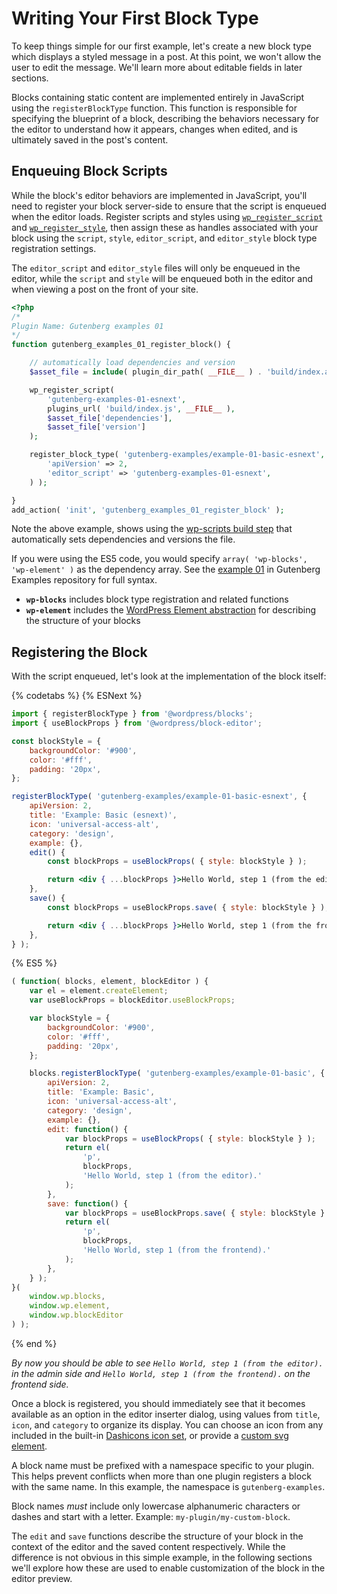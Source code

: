 # Writing Your First Block Type

To keep things simple for our first example, let's create a new block type which displays a styled message in a post. At this point, we won't allow the user to edit the message. We'll learn more about editable fields in later sections.

Blocks containing static content are implemented entirely in JavaScript using the `registerBlockType` function. This function is responsible for specifying the blueprint of a block, describing the behaviors necessary for the editor to understand how it appears, changes when edited, and is ultimately saved in the post's content.

## Enqueuing Block Scripts

While the block's editor behaviors are implemented in JavaScript, you'll need to register your block server-side to ensure that the script is enqueued when the editor loads. Register scripts and styles using [`wp_register_script`](https://developer.wordpress.org/reference/functions/wp_register_script/) and [`wp_register_style`](https://developer.wordpress.org/reference/functions/wp_register_style/), then assign these as handles associated with your block using the `script`, `style`, `editor_script`, and `editor_style` block type registration settings. 

The `editor_script` and `editor_style` files will only be enqueued in the editor, while the `script` and `style` will be enqueued both in the editor and when viewing a post on the front of your site.

```php
<?php
/*
Plugin Name: Gutenberg examples 01
*/
function gutenberg_examples_01_register_block() {

	// automatically load dependencies and version
	$asset_file = include( plugin_dir_path( __FILE__ ) . 'build/index.asset.php');

	wp_register_script(
		'gutenberg-examples-01-esnext',
		plugins_url( 'build/index.js', __FILE__ ),
		$asset_file['dependencies'],
		$asset_file['version']
	);

	register_block_type( 'gutenberg-examples/example-01-basic-esnext', array(
		'apiVersion' => 2,
		'editor_script' => 'gutenberg-examples-01-esnext',
	) );

}
add_action( 'init', 'gutenberg_examples_01_register_block' );
```

Note the above example, shows using the [wp-scripts build step](/docs/howto-guides/javascript/js-build-setup/) that automatically sets dependencies and versions the file. 

If you were using the ES5 code, you would specify `array( 'wp-blocks', 'wp-element' )` as the dependency array. See the [example 01](https://github.com/WordPress/gutenberg-examples/blob/HEAD/01-basic/index.php) in Gutenberg Examples repository for full syntax.

- __`wp-blocks`__ includes block type registration and related functions
- __`wp-element`__ includes the [WordPress Element abstraction](/packages/element/README.md) for describing the structure of your blocks


## Registering the Block

With the script enqueued, let's look at the implementation of the block itself:

{% codetabs %}
{% ESNext %}
```jsx
import { registerBlockType } from '@wordpress/blocks';
import { useBlockProps } from '@wordpress/block-editor';

const blockStyle = {
	backgroundColor: '#900',
	color: '#fff',
	padding: '20px',
};

registerBlockType( 'gutenberg-examples/example-01-basic-esnext', {
	apiVersion: 2,
	title: 'Example: Basic (esnext)',
	icon: 'universal-access-alt',
	category: 'design',
	example: {},
	edit() {
		const blockProps = useBlockProps( { style: blockStyle } );

		return <div { ...blockProps }>Hello World, step 1 (from the editor).</div>;
	},
	save() {
		const blockProps = useBlockProps.save( { style: blockStyle } );

		return <div { ...blockProps }>Hello World, step 1 (from the frontend).</div>;
	},
} );
```
{% ES5 %}
```js
( function( blocks, element, blockEditor ) {
	var el = element.createElement;
	var useBlockProps = blockEditor.useBlockProps;

	var blockStyle = {
		backgroundColor: '#900',
		color: '#fff',
		padding: '20px',
	};

	blocks.registerBlockType( 'gutenberg-examples/example-01-basic', {
		apiVersion: 2,
		title: 'Example: Basic',
		icon: 'universal-access-alt',
		category: 'design',
		example: {},
		edit: function() {
			var blockProps = useBlockProps( { style: blockStyle } );
			return el(
				'p',
				blockProps,
				'Hello World, step 1 (from the editor).'
			);
		},
		save: function() {
			var blockProps = useBlockProps.save( { style: blockStyle } );
			return el(
				'p',
				blockProps,
				'Hello World, step 1 (from the frontend).'
			);
		},
	} );
}(
	window.wp.blocks,
	window.wp.element,
	window.wp.blockEditor
) );
```
{% end %}

_By now you should be able to see `Hello World, step 1 (from the editor).` in the admin side and `Hello World, step 1 (from the frontend).` on the frontend side._

Once a block is registered, you should immediately see that it becomes available as an option in the editor inserter dialog, using values from `title`, `icon`, and `category` to organize its display. You can choose an icon from any included in the built-in [Dashicons icon set](https://developer.wordpress.org/resource/dashicons/), or provide a [custom svg element](/docs/reference-guides/block-api/block-registration.md#icon-optional).

A block name must be prefixed with a namespace specific to your plugin. This helps prevent conflicts when more than one plugin registers a block with the same name. In this example, the namespace is `gutenberg-examples`.

Block names _must_ include only lowercase alphanumeric characters or dashes and start with a letter. Example: `my-plugin/my-custom-block`.

The `edit` and `save` functions describe the structure of your block in the context of the editor and the saved content respectively. While the difference is not obvious in this simple example, in the following sections we'll explore how these are used to enable customization of the block in the editor preview.
